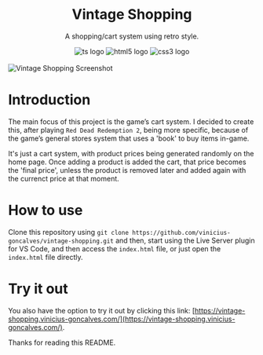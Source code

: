 <div align="center">
    <h1>Vintage Shopping</h1>
    <p>A shopping/cart system using retro style.</p>
</div>

<div align="center">
	<img alt="ts logo" src="https://img.shields.io/badge/TypeScript-323330?style=for-the-badge&logo=typescript&logoColor=3077C5">
	<img alt="html5 logo" src="https://img.shields.io/badge/HTML%205-323330?style=for-the-badge&logo=html5">
	<img alt="css3 logo" src="https://img.shields.io/badge/CSS3-323330?style=for-the-badge&logo=css3&logoColor=007ACC">
</div>

<div>
    <br/>
    <img alt="Vintage Shopping Screenshot" align="center" src="https://live.staticflickr.com/65535/53485401747_92cd2c93a5_h.jpg">
</div>

# Introduction
The main focus of this project is the game’s cart system. I decided to create this, after playing `Red Dead Redemption 2`, being more specific, because of the game’s general stores system that uses a 'book' to buy items in-game.

It's just a cart system, with product prices being generated randomly on the home page. Once adding a product is added the cart, that price becomes the 'final price', unless the product is removed later and added again with the currenct price at that moment.

# How to use
Clone this repository using `git clone https://github.com/vinicius-goncalves/vintage-shopping.git` and then, start using the Live Server plugin for VS Code, and then access the `index.html` file, or just open the `index.html` file directly.

# Try it out
You also have the option to try it out by clicking this link: [https://vintage-shopping.vinicius-goncalves.com/](https://vintage-shopping.vinicius-goncalves.com/).

Thanks for reading this README.
